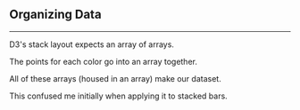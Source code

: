 ## Organizing Data

***

D3's stack layout expects an array of arrays.

The points for each color go into an array together.

All of these arrays (housed in an array) make our dataset.

This confused me initially when applying it to stacked bars.
